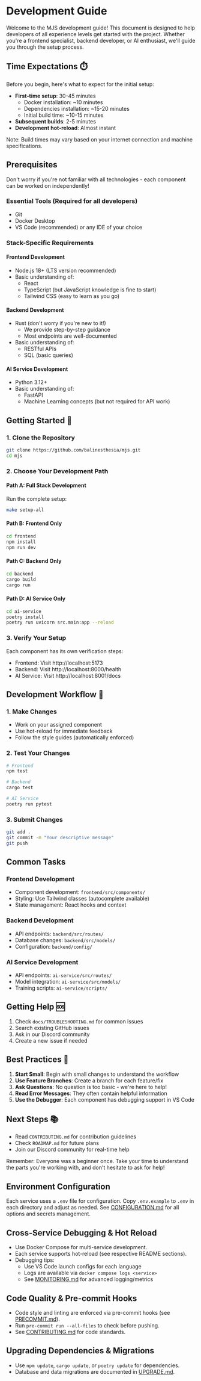 # Development Guide

Welcome to the MJS development guide! This document is designed to help developers of all experience levels get started with the project. Whether you're a frontend specialist, backend developer, or AI enthusiast, we'll guide you through the setup process.

## Time Expectations ⏱️

Before you begin, here's what to expect for the initial setup:

- **First-time setup**: 30-45 minutes
  - Docker installation: ~10 minutes
  - Dependencies installation: ~15-20 minutes
  - Initial build time: ~10-15 minutes
- **Subsequent builds**: 2-5 minutes
- **Development hot-reload**: Almost instant

Note: Build times may vary based on your internet connection and machine specifications.

## Prerequisites

Don't worry if you're not familiar with all technologies - each component can be worked on independently!

### Essential Tools (Required for all developers)
- Git
- Docker Desktop
- VS Code (recommended) or any IDE of your choice

### Stack-Specific Requirements

#### Frontend Development
- Node.js 18+ (LTS version recommended)
- Basic understanding of:
  - React
  - TypeScript (but JavaScript knowledge is fine to start)
  - Tailwind CSS (easy to learn as you go)

#### Backend Development
- Rust (don't worry if you're new to it!)
  - We provide step-by-step guidance
  - Most endpoints are well-documented
- Basic understanding of:
  - RESTful APIs
  - SQL (basic queries)

#### AI Service Development
- Python 3.12+
- Basic understanding of:
  - FastAPI
  - Machine Learning concepts (but not required for API work)

## Getting Started 🚀

### 1. Clone the Repository

```bash
git clone https://github.com/balinesthesia/mjs.git
cd mjs
```

### 2. Choose Your Development Path

#### Path A: Full Stack Development
Run the complete setup:
```bash
make setup-all
```

#### Path B: Frontend Only
```bash
cd frontend
npm install
npm run dev
```

#### Path C: Backend Only
```bash
cd backend
cargo build
cargo run
```

#### Path D: AI Service Only
```bash
cd ai-service
poetry install
poetry run uvicorn src.main:app --reload
```

### 3. Verify Your Setup

Each component has its own verification steps:

- Frontend: Visit http://localhost:5173
- Backend: Visit http://localhost:8000/health
- AI Service: Visit http://localhost:8001/docs

## Development Workflow 🔄

### 1. Make Changes
- Work on your assigned component
- Use hot-reload for immediate feedback
- Follow the style guides (automatically enforced)

### 2. Test Your Changes
```bash
# Frontend
npm test

# Backend
cargo test

# AI Service
poetry run pytest
```

### 3. Submit Changes
```bash
git add .
git commit -m "Your descriptive message"
git push
```

## Common Tasks

### Frontend Development
- Component development: `frontend/src/components/`
- Styling: Use Tailwind classes (autocomplete available)
- State management: React hooks and context

### Backend Development
- API endpoints: `backend/src/routes/`
- Database changes: `backend/src/models/`
- Configuration: `backend/config/`

### AI Service Development
- API endpoints: `ai-service/src/routes/`
- Model integration: `ai-service/src/models/`
- Training scripts: `ai-service/scripts/`

## Getting Help 🆘

1. Check `docs/TROUBLESHOOTING.md` for common issues
2. Search existing GitHub issues
3. Ask in our Discord community
4. Create a new issue if needed

## Best Practices 🌟

1. **Start Small**: Begin with small changes to understand the workflow
2. **Use Feature Branches**: Create a branch for each feature/fix
3. **Ask Questions**: No question is too basic - we're here to help!
4. **Read Error Messages**: They often contain helpful information
5. **Use the Debugger**: Each component has debugging support in VS Code

## Next Steps 📚

- Read `CONTRIBUTING.md` for contribution guidelines
- Check `ROADMAP.md` for future plans
- Join our Discord community for real-time help

Remember: Everyone was a beginner once. Take your time to understand the parts you're working with, and don't hesitate to ask for help!

## Environment Configuration

Each service uses a `.env` file for configuration. Copy `.env.example` to `.env` in each directory and adjust as needed. See [CONFIGURATION.md](./CONFIGURATION.md) for all options and secrets management.

## Cross-Service Debugging & Hot Reload

- Use Docker Compose for multi-service development.
- Each service supports hot-reload (see respective README sections).
- Debugging tips:
  - Use VS Code launch configs for each language
  - Logs are available via `docker compose logs <service>`
  - See [MONITORING.md](./MONITORING.md) for advanced logging/metrics

## Code Quality & Pre-commit Hooks

- Code style and linting are enforced via pre-commit hooks (see [PRECOMMIT.md](./PRECOMMIT.md)).
- Run `pre-commit run --all-files` to check before pushing.
- See [CONTRIBUTING.md](./CONTRIBUTING.md) for code standards.

## Upgrading Dependencies & Migrations

- Use `npm update`, `cargo update`, or `poetry update` for dependencies.
- Database and data migrations are documented in [UPGRADE.md](./UPGRADE.md).
